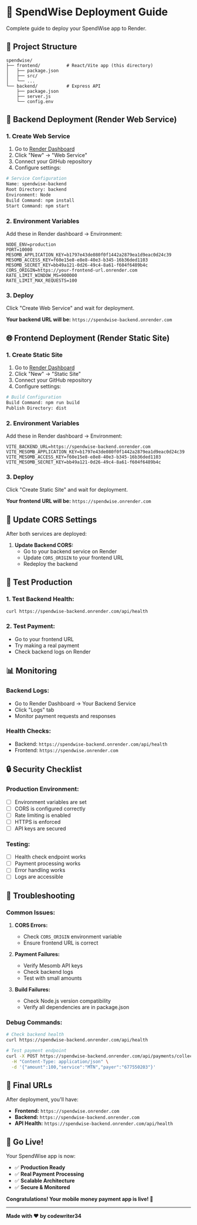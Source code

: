 # 🚀 SpendWise Deployment Guide

Complete guide to deploy your SpendWise app to Render.

## 📁 Project Structure

```
spendwise/
├── frontend/          # React/Vite app (this directory)
│   ├── package.json
│   ├── src/
│   └── ...
└── backend/           # Express API
    ├── package.json
    ├── server.js
    └── config.env
```

## 🔧 Backend Deployment (Render Web Service)

### **1. Create Web Service**

1. Go to [Render Dashboard](https://dashboard.render.com)
2. Click "New" → "Web Service"
3. Connect your GitHub repository
4. Configure settings:

```bash
# Service Configuration
Name: spendwise-backend
Root Directory: backend
Environment: Node
Build Command: npm install
Start Command: npm start
```

### **2. Environment Variables**

Add these in Render dashboard → Environment:

```env
NODE_ENV=production
PORT=10000
MESOMB_APPLICATION_KEY=b1797e43de080f0f1442a2879ea1d9eac0d24c39
MESOMB_ACCESS_KEY=f60e15e8-e8e8-40e3-b345-16b36ded1103
MESOMB_SECRET_KEY=bb49a121-0d26-49c4-8a61-f604f6489b4c
CORS_ORIGIN=https://your-frontend-url.onrender.com
RATE_LIMIT_WINDOW_MS=900000
RATE_LIMIT_MAX_REQUESTS=100
```

### **3. Deploy**

Click "Create Web Service" and wait for deployment.

**Your backend URL will be:** `https://spendwise-backend.onrender.com`

## 🌐 Frontend Deployment (Render Static Site)

### **1. Create Static Site**

1. Go to [Render Dashboard](https://dashboard.render.com)
2. Click "New" → "Static Site"
3. Connect your GitHub repository
4. Configure settings:

```bash
# Build Configuration
Build Command: npm run build
Publish Directory: dist
```

### **2. Environment Variables**

Add these in Render dashboard → Environment:

```env
VITE_BACKEND_URL=https://spendwise-backend.onrender.com
VITE_MESOMB_APPLICATION_KEY=b1797e43de080f0f1442a2879ea1d9eac0d24c39
VITE_MESOMB_ACCESS_KEY=f60e15e8-e8e8-40e3-b345-16b36ded1103
VITE_MESOMB_SECRET_KEY=bb49a121-0d26-49c4-8a61-f604f6489b4c
```

### **3. Deploy**

Click "Create Static Site" and wait for deployment.

**Your frontend URL will be:** `https://spendwise.onrender.com`

## 🔄 Update CORS Settings

After both services are deployed:

1. **Update Backend CORS:**
   - Go to your backend service on Render
   - Update `CORS_ORIGIN` to your frontend URL
   - Redeploy the backend

## 🧪 Test Production

### **1. Test Backend Health:**
```bash
curl https://spendwise-backend.onrender.com/api/health
```

### **2. Test Payment:**
- Go to your frontend URL
- Try making a real payment
- Check backend logs on Render

## 📊 Monitoring

### **Backend Logs:**
- Go to Render Dashboard → Your Backend Service
- Click "Logs" tab
- Monitor payment requests and responses

### **Health Checks:**
- Backend: `https://spendwise-backend.onrender.com/api/health`
- Frontend: `https://spendwise.onrender.com`

## 🔒 Security Checklist

### **Production Environment:**
- [ ] Environment variables are set
- [ ] CORS is configured correctly
- [ ] Rate limiting is enabled
- [ ] HTTPS is enforced
- [ ] API keys are secured

### **Testing:**
- [ ] Health check endpoint works
- [ ] Payment processing works
- [ ] Error handling works
- [ ] Logs are accessible

## 🚨 Troubleshooting

### **Common Issues:**

1. **CORS Errors:**
   - Check `CORS_ORIGIN` environment variable
   - Ensure frontend URL is correct

2. **Payment Failures:**
   - Verify Mesomb API keys
   - Check backend logs
   - Test with small amounts

3. **Build Failures:**
   - Check Node.js version compatibility
   - Verify all dependencies are in package.json

### **Debug Commands:**
```bash
# Check backend health
curl https://spendwise-backend.onrender.com/api/health

# Test payment endpoint
curl -X POST https://spendwise-backend.onrender.com/api/payments/collect \
  -H "Content-Type: application/json" \
  -d '{"amount":100,"service":"MTN","payer":"677550203"}'
```

## 🎯 Final URLs

After deployment, you'll have:

- **Frontend:** `https://spendwise.onrender.com`
- **Backend:** `https://spendwise-backend.onrender.com`
- **API Health:** `https://spendwise-backend.onrender.com/api/health`

## 🚀 Go Live!

Your SpendWise app is now:
- ✅ **Production Ready**
- ✅ **Real Payment Processing**
- ✅ **Scalable Architecture**
- ✅ **Secure & Monitored**

**Congratulations! Your mobile money payment app is live! 🎉**

---

**Made with ❤️ by codewriter34**
